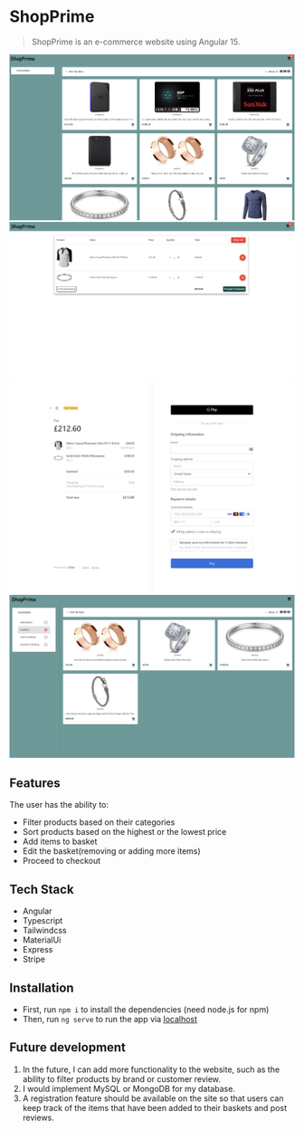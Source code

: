 # ShopPrime
> ShopPrime is an e-commerce website using Angular 15.

<img src='./src/assets/images/shoprime1.png' width="600px"/>
<img src='./src/assets/images/shoprime2.png' width="600px"/>
<img src='./src/assets/images/shoprime3.png' width="600px"/>
<img src='./src/assets/images/shoprime4.png' width="600px"/>

## Features
The user has the ability to:
- Filter products based on their categories
- Sort products based on the highest or the lowest price
- Add items to basket
- Edit the basket(removing or adding more items)
- Proceed to checkout

## Tech Stack
- Angular
- Typescript
- Tailwindcss
- MaterialUi
- Express
- Stripe

## Installation
- First, run `npm i` to install the dependencies (need node.js for npm)
- Then, run `ng serve` to run the app via <a href="http://localhost:4200">localhost<a/>

## Future development
1. In the future, I can add more functionality to the website, such as the ability to filter products by brand or customer review.
2. I would implement MySQL or MongoDB for my database.
3. A registration feature should be available on the site so that users can keep track of the items that have been added to their baskets and post reviews.
